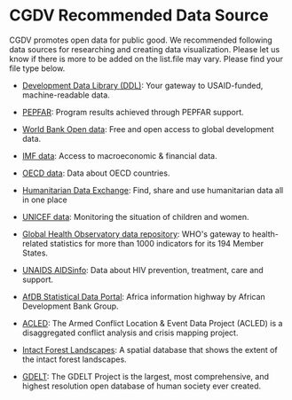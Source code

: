 # CGDV Recommended Data Source

CGDV promotes open data for public good. We recommended following data sources for researching and creating data visualization. Please let us know if there is more to be added on the list.file may vary. Please find your file type below. 

* [Development Data Library (DDL)](https://data.usaid.gov/): Your gateway to USAID-funded, machine-readable data.

* [PEPFAR](https://data.pepfar.gov/): Program results achieved through PEPFAR support.

* [World Bank Open data](https://data.worldbank.org/): Free and open access to global development data.

* [IMF data](https://data.imf.org/): Access to macroeconomic & financial data.

* [OECD data](https://data.oecd.org/): Data about OECD countries.

* [Humanitarian Data Exchange](https://data.humdata.org/): Find, share and use humanitarian data all in one place

* [UNICEF data](https://data.unicef.org/): Monitoring the situation of children and women.

* [Global Health Observatory data repository](http://apps.who.int/gho/data/node.home): WHO's gateway to health-related statistics for more than 1000 indicators for its 194 Member States.

* [UNAIDS AIDSinfo](http://aidsinfo.unaids.org/): Data about HIV prevention, treatment, care and support. 

* [AfDB Statistical Data Portal](http://dataportal.opendataforafrica.org/): Africa information highway by African Development Bank Group.

* [ACLED](https://www.acleddata.com/): The Armed Conflict Location & Event Data Project (ACLED) is a disaggregated conflict analysis and crisis mapping project.

* [Intact Forest Landscapes](http://www.intactforests.org/data.ifl.html): A spatial database that shows the extent of the intact forest landscapes.

* [GDELT](https://www.gdeltproject.org/data.html): The GDELT Project is the largest, most comprehensive, and highest resolution open database of human society ever created.